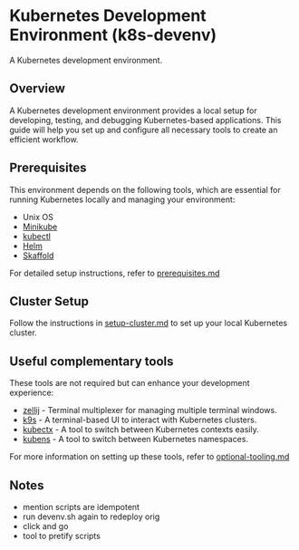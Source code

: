 # Kubernetes Development Environment (k8s-devenv)

A Kubernetes development environment.

## Overview

A Kubernetes development environment provides a local setup for developing, testing, and debugging Kubernetes-based applications. This guide will help you set up and configure all necessary tools to create an efficient workflow.

## Prerequisites

This environment depends on the following tools, which are essential for running Kubernetes locally and managing your environment:

- Unix OS
- [Minikube](https://minikube.sigs.k8s.io/)
- [kubectl](https://kubernetes.io/docs/tasks/tools/#kubectl)
- [Helm](https://helm.sh/)
- [Skaffold](https://skaffold.dev/)

For detailed setup instructions, refer to [prerequisites.md](docs/prerequisites.md)


## Cluster Setup

Follow the instructions in [setup-cluster.md](docs/setup-cluster.md) to set up your local Kubernetes cluster.

## Useful complementary tools

These tools are not required but can enhance your development experience:

- [zellij](https://zellij.dev/) - Terminal multiplexer for managing multiple terminal windows.
- [k9s](https://k9scli.io/) - A terminal-based UI to interact with Kubernetes clusters.
- [kubectx](https://github.com/ahmetb/kubectx) - A tool to switch between Kubernetes contexts easily.
- [kubens](https://github.com/ahmetb/kubectx) - A tool to switch between Kubernetes namespaces.

For more information on setting up these tools, refer to [optional-tooling.md](docs/optional-tooling.md)

## Notes

- mention scripts are idempotent
- run devenv.sh again to redeploy orig
- click and go
- tool to pretify scripts

